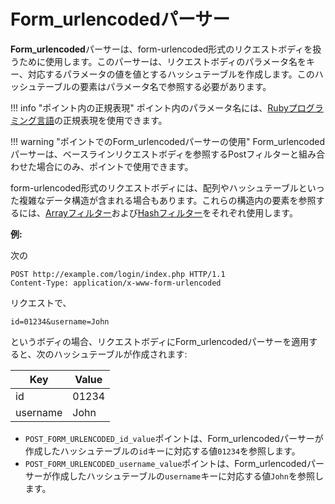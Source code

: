 [link-ruby]:                        http://ruby-doc.org/core-2.6.1/doc/regexp_rdoc.html
[link-formurlencoded-array]:        array.md#the-example-of-using-the-form_urlencoded-parser-and-the-array-filter
[link-formurlencoded-hash]:         hash.md#the-example-of-using-the-form_urlencoded-parser-with-the-hash-filter

# Form_urlencodedパーサー

**Form_urlencoded**パーサーは、form-urlencoded形式のリクエストボディを扱うために使用します。このパーサーは、リクエストボディのパラメータ名をキー、対応するパラメータの値を値とするハッシュテーブルを作成します。このハッシュテーブルの要素はパラメータ名で参照する必要があります。

!!! info "ポイント内の正規表現"
    ポイント内のパラメータ名には、[Rubyプログラミング言語][link-ruby]の正規表現を使用できます。

!!! warning "ポイントでのForm_urlencodedパーサーの使用"
    Form_urlencodedパーサーは、ベースラインリクエストボディを参照するPostフィルターと組み合わせた場合にのみ、ポイントで使用できます。

form-urlencoded形式のリクエストボディには、配列やハッシュテーブルといった複雑なデータ構造が含まれる場合もあります。これらの構造内の要素を参照するには、[Arrayフィルター][link-formurlencoded-array]および[Hashフィルター][link-formurlencoded-hash]をそれぞれ使用します。

**例:** 

次の

```
POST http://example.com/login/index.php HTTP/1.1
Content-Type: application/x-www-form-urlencoded
```

リクエストで、

```
id=01234&username=John
```

というボディの場合、リクエストボディにForm_urlencodedパーサーを適用すると、次のハッシュテーブルが作成されます:

| Key      | Value    |
|----------|----------|
| id       | 01234    |
| username | John     |

* `POST_FORM_URLENCODED_id_value`ポイントは、Form_urlencodedパーサーが作成したハッシュテーブルの`id`キーに対応する値`01234`を参照します。
* `POST_FORM_URLENCODED_username_value`ポイントは、Form_urlencodedパーサーが作成したハッシュテーブルの`username`キーに対応する値`John`を参照します。